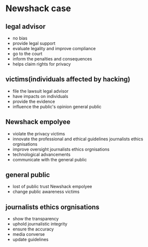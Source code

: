 # Newshack case 

## legal advisor
* no bias
* provide legal support 
* evaluate legality and improve compliance
* go to the court 
* inform the penalties and consequences
* helps claim rights for privacy

## victims(individuals affected by hacking)
* file the lawsuit legal advisor
* have impacts on individuals
* provide the evidence 
* influence the public's opinion general public

## Newshack empolyee
* violate the privacy victims
* innovate the professional and ethical guidelines journalists ethics orgnisations
* improve oversight journalists ethics orgnisations
* technological advancements
* communicate with the general public

## general public
* lost of public trust Newshack empolyee
* change public awareness victims

## journalists ethics orgnisations
* show the transparency
* uphold journalistic integrity
* ensure the accuracy
* media converse
* update guidelines 